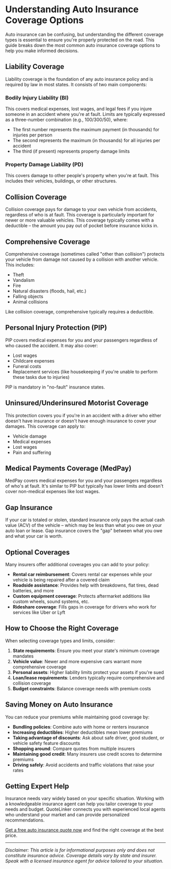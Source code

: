 # Understanding Auto Insurance Coverage Options

Auto insurance can be confusing, but understanding the different coverage types is essential to ensure you're properly protected on the road. This guide breaks down the most common auto insurance coverage options to help you make informed decisions.

## Liability Coverage

Liability coverage is the foundation of any auto insurance policy and is required by law in most states. It consists of two main components:

### Bodily Injury Liability (BI)
This covers medical expenses, lost wages, and legal fees if you injure someone in an accident where you're at fault. Limits are typically expressed as a three-number combination (e.g., 100/300/50), where:
- The first number represents the maximum payment (in thousands) for injuries per person
- The second represents the maximum (in thousands) for all injuries per accident
- The third (if present) represents property damage limits

### Property Damage Liability (PD)
This covers damage to other people's property when you're at fault. This includes their vehicles, buildings, or other structures.

## Collision Coverage

Collision coverage pays for damage to your own vehicle from accidents, regardless of who is at fault. This coverage is particularly important for newer or more valuable vehicles. This coverage typically comes with a deductible – the amount you pay out of pocket before insurance kicks in.

## Comprehensive Coverage

Comprehensive coverage (sometimes called "other than collision") protects your vehicle from damage not caused by a collision with another vehicle. This includes:

- Theft
- Vandalism
- Fire
- Natural disasters (floods, hail, etc.)
- Falling objects
- Animal collisions

Like collision coverage, comprehensive typically requires a deductible.

## Personal Injury Protection (PIP)

PIP covers medical expenses for you and your passengers regardless of who caused the accident. It may also cover:

- Lost wages
- Childcare expenses
- Funeral costs
- Replacement services (like housekeeping if you're unable to perform these tasks due to injuries)

PIP is mandatory in "no-fault" insurance states.

## Uninsured/Underinsured Motorist Coverage

This protection covers you if you're in an accident with a driver who either doesn't have insurance or doesn't have enough insurance to cover your damages. This coverage can apply to:

- Vehicle damage
- Medical expenses
- Lost wages
- Pain and suffering

## Medical Payments Coverage (MedPay)

MedPay covers medical expenses for you and your passengers regardless of who's at fault. It's similar to PIP but typically has lower limits and doesn't cover non-medical expenses like lost wages.

## Gap Insurance

If your car is totaled or stolen, standard insurance only pays the actual cash value (ACV) of the vehicle – which may be less than what you owe on your auto loan or lease. Gap insurance covers the "gap" between what you owe and what your car is worth.

## Optional Coverages

Many insurers offer additional coverages you can add to your policy:

- **Rental car reimbursement**: Covers rental car expenses while your vehicle is being repaired after a covered claim
- **Roadside assistance**: Provides help with breakdowns, flat tires, dead batteries, and more
- **Custom equipment coverage**: Protects aftermarket additions like custom wheels, sound systems, etc.
- **Rideshare coverage**: Fills gaps in coverage for drivers who work for services like Uber or Lyft

## How to Choose the Right Coverage

When selecting coverage types and limits, consider:

1. **State requirements**: Ensure you meet your state's minimum coverage mandates
2. **Vehicle value**: Newer and more expensive cars warrant more comprehensive coverage
3. **Personal assets**: Higher liability limits protect your assets if you're sued
4. **Loan/lease requirements**: Lenders typically require comprehensive and collision coverage
5. **Budget constraints**: Balance coverage needs with premium costs

## Saving Money on Auto Insurance

You can reduce your premiums while maintaining good coverage by:

- **Bundling policies**: Combine auto with home or renters insurance
- **Increasing deductibles**: Higher deductibles mean lower premiums
- **Taking advantage of discounts**: Ask about safe driver, good student, or vehicle safety feature discounts
- **Shopping around**: Compare quotes from multiple insurers
- **Maintaining good credit**: Many insurers use credit scores to determine premiums
- **Driving safely**: Avoid accidents and traffic violations that raise your rates

## Getting Expert Help

Insurance needs vary widely based on your specific situation. Working with a knowledgeable insurance agent can help you tailor coverage to your needs and budget. QuoteLinker connects you with experienced local agents who understand your market and can provide personalized recommendations.

[Get a free auto insurance quote now](https://www.quotelinker.com/quote/auto) and find the right coverage at the best price.

---

*Disclaimer: This article is for informational purposes only and does not constitute insurance advice. Coverage details vary by state and insurer. Speak with a licensed insurance agent for advice tailored to your situation.*
